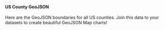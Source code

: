 <h4>US County GeoJSON</h4>

Here are the GeoJSON boundaries for all US counties. Join this data to your datasets to create beautiful GeoJSON Map charts!